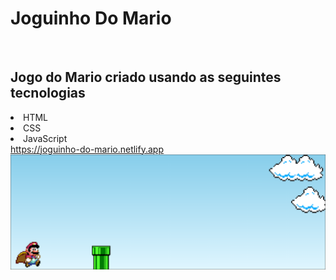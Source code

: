 <h1>Joguinho Do Mario</h1>
 <br>
<h2>Jogo do Mario criado usando as seguintes tecnologias</h2>
<li>HTML</li>
<li>CSS</li>
<li>JavaScript</li>
 <a target="_blank" href="https://joguinho-do-mario.netlify.app">https://joguinho-do-mario.netlify.app</a>
 
<img src="https://github.com/DevAlexsanderFelipe/Joguinho-Do-Mario/blob/master/assets/game%20Mario.PNG?raw=true">


